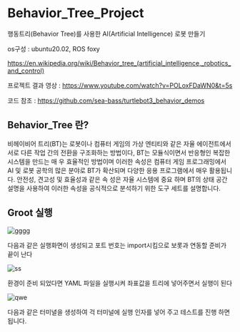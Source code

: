 # Behavior_Tree_Project

행동트리(Behavior Tree)를 사용한 AI(Artificial Intelligence) 로봇 만들기

os구성 : ubuntu20.02, ROS foxy

https://en.wikipedia.org/wiki/Behavior_tree_(artificial_intelligence,_robotics_and_control)

프로젝트 결과 영상 : https://www.youtube.com/watch?v=POLoxFDaWN0&t=5s

코드 참조 : https://github.com/sea-bass/turtlebot3_behavior_demos

## Behavior_Tree 란?

비헤이비어 트리(BT)는 로봇이나 컴퓨터 게임의 가상 엔티티와 같은 자율 에이전트에서 서로 다른 작업 간의 전환을 구조화하는 방법이다, BT는 모듈식이면서 반응형인 복잡한 시스템을 만드는 매
우 효율적인 방법이며 이러한 속성은 컴퓨터 게임 프로그래밍에서 AI 및 로봇 공학의 많은 분야로 BT가 확산되며 다양한 응용 프로그램에서 매우 활용됩니다. 안전성, 견고성 및 효율성과 같은 속
성은 자율 시스템에 중요 하며 BT의 상태 공간 설명을 사용하여 이러한 속성을 공식적으로 분석하기 위한 도구 세트를 설명합니다.


## Groot 실행
![gggg](https://user-images.githubusercontent.com/84003327/182108199-b6140f91-bc38-46cb-8d7a-1ab8c56d71af.png)

다음과 같은 실행화면이 생성되고 포트 번호는 import시킴으로 보롯과 연동할 준비가 끝이 난다  

![ss](https://user-images.githubusercontent.com/84003327/185026707-4fe0e3dc-f992-4f3b-85df-f42aef69f72e.png)

환경이 준비 되었다면 YAML 파일을 실행시켜 좌표값을 트리에 넣어주면서 실행이 된다 

![qwe](https://user-images.githubusercontent.com/84003327/185027695-6ac5b5f0-f93c-491d-a8cd-9ab98c0a1323.png)

다음과 같은 터미녈을 생성하여 걱 터미널에 실행 인자를 넣어 주고 테스트를 진행 하면 됩니다.


